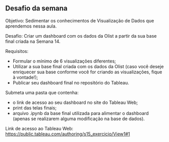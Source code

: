 ## Desafio da semana 

Objetivo: Sedimentar os conhecimentos de Visualização de Dados que aprendemos nessa aula. 

Desafio: Criar um dashboard com os dados da Olist a partir da sua base final criada na Semana 14.

Requisitos: 
- Formular o mínimo de 6 visualizações diferentes;
- Utilizar a sua base final criada com os dados da Olist (caso você deseje enriquecer sua base conforme você for criando as visualizações, fique à vontade!);  
- Publicar seu dashboard final no repositório do Tableau. 


Submeta uma pasta que contenha: 
- o link de acesso ao seu dashboard no site do Tableau Web;
- print das telas finais;
- arquivo .ipynb da base final utilizada para alimentar o dashboard (apenas se realizarem alguma modificação na base de dados).


Link de acesso ao Tableau Web: https://public.tableau.com/authoring/s15_exercicio/View1#1